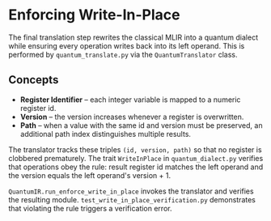 # Enforcing Write-In-Place

The final translation step rewrites the classical MLIR into a quantum dialect while ensuring every operation writes back into its left operand.  This is performed by `quantum_translate.py` via the `QuantumTranslator` class.

## Concepts
- **Register Identifier** – each integer variable is mapped to a numeric register id.
- **Version** – the version increases whenever a register is overwritten.
- **Path** – when a value with the same id and version must be preserved, an additional path index distinguishes multiple results.

The translator tracks these triples `(id, version, path)` so that no register is clobbered prematurely.  The trait `WriteInPlace` in `quantum_dialect.py` verifies that operations obey the rule: result register id matches the left operand and the version equals the left operand's version + 1.

`QuantumIR.run_enforce_write_in_place` invokes the translator and verifies the resulting module.  `test_write_in_place_verification.py` demonstrates that violating the rule triggers a verification error.
